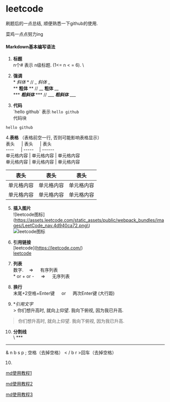 # leetcode

刷题后的一点总结, 顺便熟悉一下github的使用.

菜鸡一点点努力ing

#### Markdown基本编写语法  

1. **标题**   
n个\# 表示 n级标题. (1<= n < = 6).  \

2. **强调**  
\* *斜体* * // _ _斜体_ _  
** **粗体** ** // __ __粗体__ __   
\*** ***粗斜体*** *** // ___ ___粗斜体___ ___  
 
3. **代码**  
\`hello github\` 表示 `hello github`   
代码块
```
hello github
```  
4.**表格** （表格前空一行, 否则可能影响表格显示）   
 表头 &emsp; \| 表头 &emsp; \| 表头 &emsp;     
 ---- &emsp; \| ----- &emsp;\| ------&emsp;  
 单元格内容  \| 单元格内容 \| 单元格内容   
 单元格内容  \| 单元格内容 \| 单元格内容    

 表头  | 表头  | 表头
 ---- | ----- | ------  
 单元格内容  | 单元格内容 | 单元格内容 
 单元格内容  | 单元格内容 | 单元格内容  
 
5. **插入图片**  
\!\[leetcode图标]\(https://assets.leetcode.com/static_assets/public/webpack_bundles/images/LeetCode_nav.4d940ca72.png\)  
![leetcode图标](https://assets.leetcode.com/static_assets/public/webpack_bundles/images/LeetCode_nav.4d940ca72.png)  


6. **引用链接**   
\[leetcode](https://leetcode.com/)    
[leetcode](https://leetcode.com/)    

7. **列表**   
数字. &emsp;=> &emsp; 有序列表   
\* or \+ or \- &emsp; => &emsp; 无序列表  

8.  **换行**  
末尾+2空格+Enter键 &emsp; or &emsp; 两次Enter键 (大行距)  

9. **引用文字*  
\> 你们想升高时, 就向上仰望. 我向下俯视, 因为我已升高.     
> 你们想升高时, 就向上仰望. 我向下俯视, 因为我已升高.   

10. **分割线**   
\ ***
***
 & n b s p ; 空格（去掉空格） 
< / b r >回车（去掉空格）

10.

[md使用教程1](https://note.youdao.com/ynoteshare1/index.html?id=65bd2469c4ec2558a6bee7fad4c1c012&type=note)    

[md使用教程2](https://blog.csdn.net/SpicyBoiledFish/article/details/77774635)    

[md使用教程3](https://blog.csdn.net/qq_31796651/article/details/80803599)
